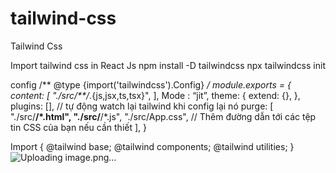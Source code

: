 # tailwind-css
Tailwind Css


Import tailwind css in React Js
	npm install -D tailwindcss
npx tailwindcss init


config 
	/** @type {import('tailwindcss').Config} */
module.exports = {
  content: [
    "./src/**/*.{js,jsx,ts,tsx}",
  ],
Mode : “jit”,
  theme: {
    extend: {},
  },
  plugins: [],
// tự động watch lại tailwind khi config lại nó
purge: [
    "./src/**/*.html",
    "./src/**/*.js",
    "./src/App.css",
    // Thêm đường dẫn tới các tệp tin CSS của bạn nếu cần thiết
  ],
}


Import  {
@tailwind base;
@tailwind components;
@tailwind utilities;
}
![Uploading image.png…]()
